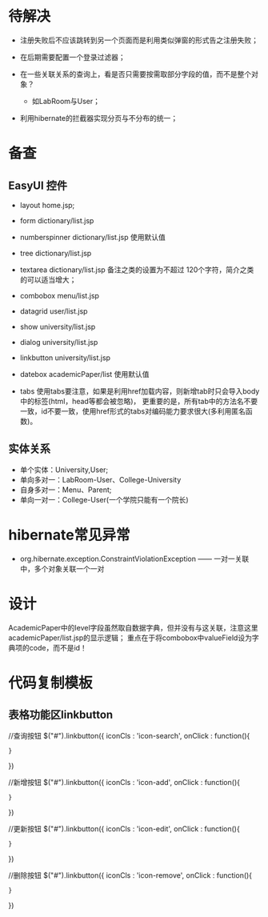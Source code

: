 # 待解决

* 注册失败后不应该跳转到另一个页面而是利用类似弹窗的形式告之注册失败；
* 在后期需要配置一个登录过滤器；
* 在一些关联关系的查询上，看是否只需要按需取部分字段的值，而不是整个对象？
    * 如LabRoom与User；

* 利用hibernate的拦截器实现分页与不分布的统一；

# 备查

## EasyUI 控件

* layout    home.jsp;
* form  dictionary/list.jsp
* numberspinner     dictionary/list.jsp     使用默认值
* tree  dictionary/list.jsp
* textarea  dictionary/list.jsp
    备注之类的设置为不超过 120个字符，简介之类的可以适当增大；
    
* combobox  menu/list.jsp
* datagrid  user/list.jsp
* show  university/list.jsp
* dialog    university/list.jsp
* linkbutton     university/list.jsp
* datebox   academicPaper/list  使用默认值
* tabs
    使用tabs要注意，如果是利用href加载内容，则新增tab时只会导入body中的标签(html，head等都会被忽略)，
    更重要的是，所有tab中的方法名不要一致，id不要一致，使用href形式的tabs对编码能力要求很大(多利用匿名函数)。



## 实体关系
* 单个实体：University,User;
* 单向多对一：LabRoom-User、College-University
* 自身多对一：Menu、Parent;
* 单向一对一：College-User(一个学院只能有一个院长)


# hibernate常见异常

* org.hibernate.exception.ConstraintViolationException  —— 一对一关联中，多个对象关联一个一对

# 设计

AcademicPaper中的level字段虽然取自数据字典，但并没有与这关联，注意这里academicPaper/list.jsp的显示逻辑；
重点在于将combobox中valueField设为字典项的code，而不是id！


# 代码复制模板
## 表格功能区linkbutton
 //查询按钮
$("#").linkbutton({
    iconCls : 'icon-search',
    onClick : function(){

    }
})

//新增按钮
$("#").linkbutton({
    iconCls : 'icon-add',
    onClick : function(){

    }
})

//更新按钮
$("#").linkbutton({
    iconCls : 'icon-edit',
    onClick : function(){

    }
})

//删除按钮
$("#").linkbutton({
    iconCls : 'icon-remove',
    onClick : function(){

    }
})